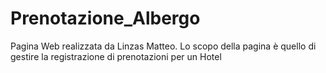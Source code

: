 # Prenotazione_Albergo
 
Pagina Web realizzata da Linzas Matteo.
Lo scopo della pagina è quello di gestire la registrazione di prenotazioni per un Hotel